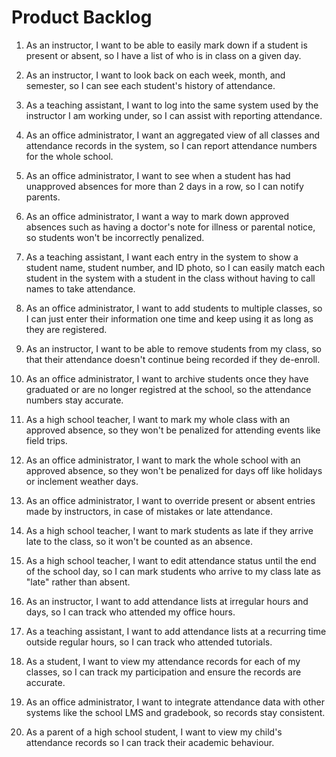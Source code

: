# Product Backlog

1. As an instructor, I want to be able to easily mark down if a student is present or absent, so I have a list of who is in class on a given day.

2. As an instructor, I want to look back on each week, month, and semester, so I can see each student's history of attendance.

3. As a teaching assistant, I want to log into the same system used by the instructor I am working under, so I can assist with reporting attendance.

4. As an office administrator, I want an aggregated view of all classes and attendance records in the system, so I can report attendance numbers for the whole school.

5. As an office administrator, I want to see when a student has had unapproved absences for more than 2 days in a row, so I can notify parents.

6. As an office administrator, I want a way to mark down approved absences such as having a doctor's note for illness or parental notice, so students won't be incorrectly penalized.

7. As a teaching assistant, I want each entry in the system to show a student name, student number, and ID photo, so I can easily match each student in the system with a student in the class without having to call names to take attendance.

8. As an office administrator, I want to add students to multiple classes, so I can just enter their information one time and keep using it as long as they are registered.

9. As an instructor, I want to be able to remove students from my class, so that their attendance doesn't continue being recorded if they de-enroll.

10. As an office administrator, I want to archive students once they have graduated or are no longer registred at the school, so the attendance numbers stay accurate.

11. As a high school teacher, I want to mark my whole class with an approved absence, so they won't be penalized for attending events like field trips.

12. As an office administrator, I want to mark the whole school with an approved absence, so they won't be penalized for days off like holidays or inclement weather days.

13. As an office administrator, I want to override present or absent entries made by instructors, in case of mistakes or late attendance.

14. As a high school teacher, I want to mark students as late if they arrive late to the class, so it won't be counted as an absence.

15. As a high school teacher, I want to edit attendance status until the end of the school day, so I can mark students who arrive to my class late as "late" rather than absent.

16. As an instructor, I want to add attendance lists at irregular hours and days, so I can track who attended my office hours.

17. As a teaching assistant, I want to add attendance lists at a recurring time outside regular hours, so I can track who attended tutorials.

18. As a student, I want to view my attendance records for each of my classes, so I can track my participation and ensure the records are accurate.

19. As an office administrator, I want to integrate attendance data with other systems like the school LMS and gradebook, so records stay consistent.

20. As a parent of a high school student, I want to view my child's attendance records so I can track their academic behaviour.